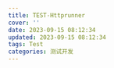 ```yaml
---
title: TEST-Httprunner
cover: ''
date: 2023-09-15 08:12:34
updated: 2023-09-15 08:12:34
tags: Test
categories: 测试开发
---
```



